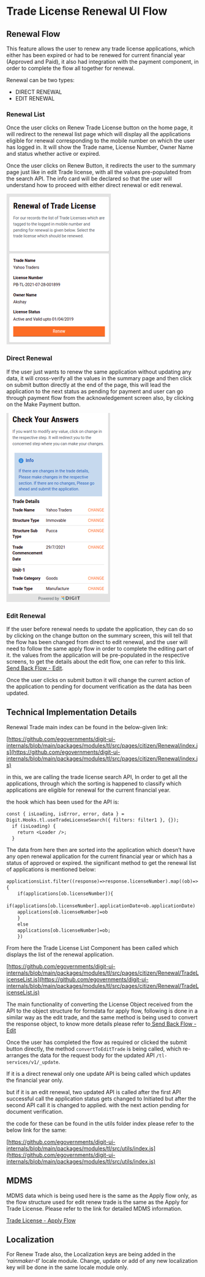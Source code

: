 # Trade License Renewal UI Flow

## **Renewal Flow**

This feature allows the user to renew any trade license applications, which either has been expired or had to be renewed for current financial year (Approved and Paid), it also had integration with the payment component, in order to complete the flow all together for renewal.

Renewal can be two types:

* DIRECT RENEWAL
* EDIT RENEWAL

### **Renewal List**

Once the user clicks on Renew Trade License button on the home page, it will redirect to the renewal list page which will display all the applications eligible for renewal corresponding to the mobile number on which the user has logged in. It will show the Trade name, License Number, Owner Name and status whether active or expired.

Once the user clicks on Renew Button, it redirects the user to the summary page just like in edit Trade license, with all the values pre-populated from the search API. The info card will be declared so that the user will understand how to proceed with either direct renewal or edit renewal.

![](<../../../../../.gitbook/assets/image (334).png>)

### **Direct Renewal**

If the user just wants to renew the same application without updating any data, it will cross-verify all the values in the summary page and then click on submit button directly at the end of the page, this will lead the application to the next status as pending for payment and user can go through payment flow from the acknowledgement screen also, by clicking on the Make Payment button.

![](<../../../../../.gitbook/assets/image (337).png>)

### **Edit Renewal**

If the user before renewal needs to update the application, they can do so by clicking on the change button on the summary screen, this will tell that the flow has been changed from direct to edit renewal, and the user will need to follow the same apply flow in order to complete the editing part of it. the values from the application will be pre-populated in the respective screens, to get the details about the edit flow, one can refer to this link. [Send Back Flow - Edit](send-back-edit-ui-flow.md).

Once the user clicks on submit button it will change the current action of the application to pending for document verification as the data has been updated.

## **Technical Implementation Details**

Renewal Trade main index can be found in the below-given link:

[https://github.com/egovernments/digit-ui-internals/blob/main/packages/modules/tl/src/pages/citizen/Renewal/index.js](https://github.com/egovernments/digit-ui-internals/blob/main/packages/modules/tl/src/pages/citizen/Renewal/index.js)

in this, we are calling the trade license search API, In order to get all the applications, through which the sorting is happened to classify which applications are eligible for renewal for the current financial year.

the hook which has been used for the API is:

```
const { isLoading, isError, error, data } = Digit.Hooks.tl.useTradeLicenseSearch({ filters: filter1 }, {});
  if (isLoading) {
    return <Loader />;
  }
```

The data from here then are sorted into the application which doesn’t have any open renewal application for the current financial year or which has a status of approved or expired. the significant method to get the renewal list of applications is mentioned below:

```
applicationsList.filter((response)=>response.licenseNumber).map((ob)=>{
    if(applications[ob.licenseNumber]){
    if(applications[ob.licenseNumber].applicationDate<ob.applicationDate)
    applications[ob.licenseNumber]=ob
    }
    else
    applications[ob.licenseNumber]=ob;    
    })
```

From here the Trade License List Component has been called which displays the list of the renewal application.

[https://github.com/egovernments/digit-ui-internals/blob/main/packages/modules/tl/src/pages/citizen/Renewal/TradeLicenseList.js](https://github.com/egovernments/digit-ui-internals/blob/main/packages/modules/tl/src/pages/citizen/Renewal/TradeLicenseList.js)

The main functionality of converting the License Object received from the API to the object structure for formdata for apply flow, following is done in a similar way as the edit trade, and the same method is being used to convert the response object, to know more details please refer to[ Send Back Flow - Edit](send-back-edit-ui-flow.md)

Once the user has completed the flow as required or clicked the submit button directly, the method `convertToEditTrade` is being called, which re-arranges the data for the request body for the updated API `/tl-services/v1/_update`.

If it is a direct renewal only one update API is being called which updates the financial year only.

but if it is an edit renewal, two updated API is called after the first API successful call the application status gets changed to Initiated but after the second API call it is changed to applied. with the next action pending for document verification.

the code for these can be found in the utils folder index please refer to the below link for the same:

[https://github.com/egovernments/digit-ui-internals/blob/main/packages/modules/tl/src/utils/index.js](https://github.com/egovernments/digit-ui-internals/blob/main/packages/modules/tl/src/utils/index.js)

## **MDMS**

MDMS data which is being used here is the same as the Apply flow only, as the flow structure used for edit renew trade is the same as the Apply for Trade License. Please refer to the link for detailed MDMS information.

[Trade License - Apply Flow](./)

## **Localization**

For Renew Trade also, the Localization keys are being added in the ‘_rainmaker-tl_’ locale module. Change, update or add of any new localization key will be done in the same locale module only.

